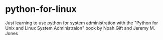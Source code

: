 # python-for-linux
Just learning to use python for system administration with the "Python for Unix and Linux System Administraion" book by Noah Gift and Jeremy M. Jones
